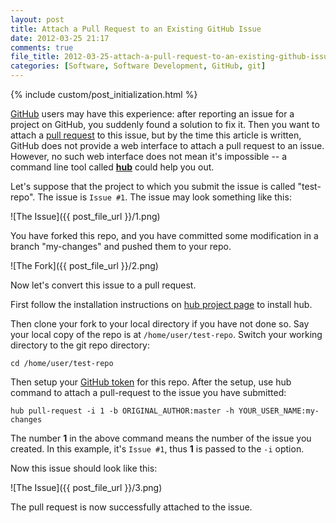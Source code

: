 ```yaml
---
layout: post
title: Attach a Pull Request to an Existing GitHub Issue
date: 2012-03-25 21:17
comments: true
file_title: 2012-03-25-attach-a-pull-request-to-an-existing-github-issue
categories: [Software, Software Development, GitHub, git]
---
```


{% include custom/post_initialization.html %}

[GitHub][] users may have this experience: after reporting an issue for a
project on GitHub, you suddenly found a solution to fix it. Then you want to
attach a [pull request][] to this issue, but by the time this article is
written, GitHub does not provide a web interface to attach a pull request to an
issue. However, no such web interface does not mean it's impossible -- a
command line tool called [**hub**][hub] could help you out.

<!-- more -->

Let's suppose that the project to which you submit the issue is called
"test-repo". The issue is `Issue #1`. The issue may look something like this:

![The Issue]({{ post_file_url }}/1.png)

You have forked this repo, and you have committed some modification in a branch
"my-changes" and pushed them to your repo. 

![The Fork]({{ post_file_url }}/2.png)

Now let's convert this issue to a pull request.

First follow the installation instructions on [hub project page][hub readme] to
install hub.

Then clone your fork to your local directory if you have not done so. Say your
local copy of the repo is at `/home/user/test-repo`. Switch your working
directory to the git repo directory:

    cd /home/user/test-repo

Then setup your [GitHub token][] for this repo. After the setup, use hub command
to attach a pull-request to the issue you have submitted:

    hub pull-request -i 1 -b ORIGINAL_AUTHOR:master -h YOUR_USER_NAME:my-changes

The number **1** in the above command means the number of the issue you created.
In this example, it's `Issue #1`, thus **1** is passed to the `-i` option.

Now this issue should look like this:

![The Issue]({{ post_file_url }}/3.png)

The pull request is now successfully attached to the issue.

[GitHub]: http://www.github.com
[pull request]: http://help.github.com/send-pull-requests
[hub]: https://github.com/defunkt/hub
[hub readme]: https://github.com/defunkt/hub#readme
[GitHub token]: http://help.github.com/set-your-user-name-email-and-github-token
